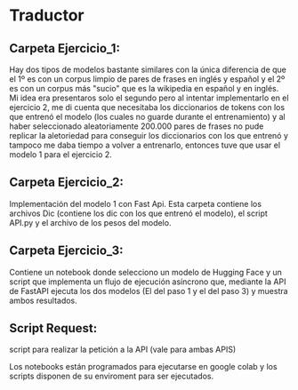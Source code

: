 # Traductor
## Carpeta Ejercicio_1: 
Hay dos tipos de modelos bastante similares con la única diferencia de que el 1º es con un corpus limpio de pares de frases en inglés y español y el 2º es con un corpus más 
"sucio" que es la wikipedia en español y en inglés. Mi idea era presentaros solo el segundo pero al intentar implementarlo en el ejercicio 2, me di cuenta que necesitaba los diccionarios de tokens con los que entrenó el modelo (los cuales no guarde durante el entrenamiento) y al haber seleccionado aleatoriamente 200.000 pares de frases no pude replicar la aletoriedad para conseguir los diccionarios con los que entrenó y tampoco me daba tiempo a volver a entrenarlo, entonces tuve que usar el modelo 1 para el ejercicio 2.

## Carpeta Ejercicio_2: 
Implementación del modelo 1 con Fast Api. Esta carpeta contiene los archivos Dic (contiene los dic con los que entrenó el modelo), el script API.py y el archivo de los pesos del modelo.

## Carpeta Ejercicio_3: 
Contiene un notebook donde selecciono un modelo de Hugging Face y un script que implementa un flujo de ejecución asíncrono que, mediante la API de FastAPI ejecuta los dos modelos (El del paso 1 y el del paso 3) y muestra ambos resultados.

## Script Request:
script para realizar la petición a la API (vale para ambas APIS)

Los notebooks están programados para ejecutarse en google colab y los scripts disponen de su enviroment para ser ejecutados.
